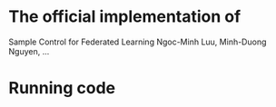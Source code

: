 # The official implementation of 
Sample Control for Federated Learning
Ngoc-Minh Luu, Minh-Duong Nguyen, ...

# Running code

